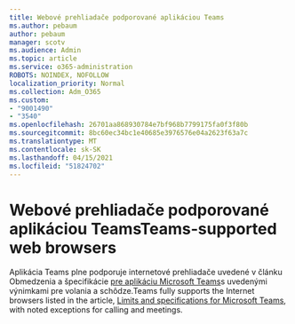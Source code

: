 ```yaml
---
title: Webové prehliadače podporované aplikáciou Teams
ms.author: pebaum
author: pebaum
manager: scotv
ms.audience: Admin
ms.topic: article
ms.service: o365-administration
ROBOTS: NOINDEX, NOFOLLOW
localization_priority: Normal
ms.collection: Adm_O365
ms.custom:
- "9001490"
- "3540"
ms.openlocfilehash: 26701aa868930784e7bf968b7799175fa0f3f80b
ms.sourcegitcommit: 8bc60ec34bc1e40685e3976576e04a2623f63a7c
ms.translationtype: MT
ms.contentlocale: sk-SK
ms.lasthandoff: 04/15/2021
ms.locfileid: "51824702"
---
```

# <a name="teams-supported-web-browsers"></a><span data-ttu-id="b1510-102">Webové prehliadače podporované aplikáciou Teams</span><span class="sxs-lookup"><span data-stu-id="b1510-102">Teams-supported web browsers</span></span>

<span data-ttu-id="b1510-103">Aplikácia Teams plne podporuje internetové prehliadače uvedené v článku Obmedzenia a špecifikácie [pre aplikáciu Microsoft Teams](https://docs.microsoft.com/microsoftteams/limits-specifications-teams#browsers)s uvedenými výnimkami pre volania a schôdze.</span><span class="sxs-lookup"><span data-stu-id="b1510-103">Teams fully supports the Internet browsers listed in the article, [Limits and specifications for Microsoft Teams](https://docs.microsoft.com/microsoftteams/limits-specifications-teams#browsers), with noted exceptions for calling and meetings.</span></span>